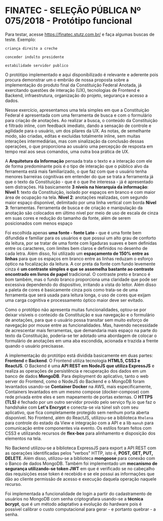 # FINATEC - SELEÇÃO PÚBLICA Nº 075/2018 - Protótipo funcional

Para testar, acesse https://finatec.stutz.com.br/ e faça algumas buscas de teste. Exemplo:

```
criança direito a creche
```

```
conceder indulto presidente
```

```
estabilidade servidor publico
```

O protótipo implementado e aqui disponibilizado é relevante e aderente pois procura demonstrar um o embrião de nossa proposta sobre a implementação do produto final da Constituição Federal Anotada, já exercitando questões de interação (UX), tecnologias de Frontend e Backend, infraestrutura, organização do projeto, segurança e acesso a dados.

Nesse exercício, apresentamos uma tela simples em que a Constituição Federal é apresentada com uma ferramenta de busca e com o formulário para criação de anotações. Ao realizar a busca, o conteúdo da Constituição é filtrado inline, com feedback imediato, dando a sensação de controle e agilidade para o usuário, um dos pilares da UX. As notas, de semelhante modo, são criadas, editas e excluídas totalmente inline, sem muitas interações intermediárias, mas com sinalização da conclusão dessas operações, o que proporciona ao usuário uma percepção de resposta em tempo real aos seus comandos, uma outra boa prática de UX.

A **Arquitetura da Informação** pensada trata o texto e a interação com ele de forma predominante pois é o tipo de interação que o público alvo da ferramenta está mais familiarizado, o que faz com que o usuário tenha menores barreiras cognitivas em entender do que se trata a ferramenta já que o texto da Constituição - que é o que lhe interessa - já é apresentado sem distrações. Há basicamente **3 níveis na hierarquia da informação**: 
**Nível 1**: texto da Constituição, isolado por espaços em branco e com maior área de ocupação na tela. 
**Nível 2**: anotações realizadas, com segundo maior espaço disponível, delimitado por uma linha vertical com borda
**Nível 3**: ferramentas. Ferramenta de busca e de criação e manipulação da anotação são colocados em último nível por meio de uso de escala de cinza em suas cores e redução do tamanho da fonte, além de serem posicionados com menos espaço

Foi escolhida apenas **uma fonte - fonte Lato -** que é uma fonte bem difundida e familiar para os usuários e que possui um alto grau de conforto da leitura, por se tratar de uma fonte com ligaduras suaves e bem definidas entre os caracteres, com limites bem claros e definidos no desenho de cada letra. Além disso, foi utilizado um **espaçamento de 150% entre as linhas** para que os espaços em branco entre as linhas reduzam o esforço óptico na focalização da leitura. A cor preta da fonte com fundo levemente cinza é **um contraste simples e que se assemelha bastante ao contraste encontrado em livros de papel** tradicional. O contraste preto e branco é bom também, mas o fundo branco proporciona uma claridade que pode ser excessiva dependendo do dispositivo, irritando a vista do leitor. Além disso a paleta de cores é basicamente cinza pois como trata-se de uma ferramenta que será usada para leitura longa, o uso de cores que exijam uma carga cognitiva e processamento óptico maior deve ser evitado.

Como o protótipo não apresenta muitas funcionalidades, optou-se por deixar visíveis o conteúdo da Constituição e sua navegação e o formulário de anotações, para que o usuário possa transitar sem muito esforço de navegação por mouse entre as funcionalidades. Mas, havendo necessidade de acrescentar mais ferramentas, que demandaria mais espaço na parte do texto da Constituição, poderia-se ter adotado uma abordagem de colocar o formulário de anotações em uma aba escondida, acionada e trazida a frente quando o usuário precisasse.

A implementação do protótipo está dividida basicamente em duas partes: **Frontend** e **Backend**. O Frontend utiliza tecnologia **HTML5, CSS3 e ReactJS**. O Backend é uma **API REST em NodeJS que utiliza ExpressJS** e realiza as operações de persistência e recuperação dos dados em um banco de dados **MongoDB**. Para deployment do aplicativo, tanto o web server do Frontend, como o NodeJS do Backend e o MongoDB foram levantados usando-se **Container Docker** na AWS, mais especificamente, Containers levantados em um mesmo compose (docker-compose) com rede privada entre eles e sem mapeamento de portas externas. O **HTTPS (TLS)** é fechado por um outro servidor provido pelo serviço fly.io que faz o handshake com **Let's Encrypt** e conecta-se via túnel ssh com seu aplicativo, que fica completamente protegido sem nenhum porta aberta disponível.
No Frontend, além do ReactJS, utilizou-se a biblioteca `Rhelena` para controle do estado da View e integração com a API e a lib `manuh` para comunicação entre componentes via evento. Os estilos foram feitos com CSS3 e utilizando recursos de **flex-box** para alinhamento e disposição dos elementos na tela.

No Backend utilizou-se a biblioteca ExpressJS para export a API REST com as operações identificadas pelos “verbos" HTTP, isto é, **POST, GET, PUT, DELETE**. Além disso, utilizou-se a biblioteca **mongoose** para conexão com o Banco de dados MongoDB. Também foi implementado um **mecanismo de segurança utilizando-se token JWT** em que é verificado se no cabeçalho das requisições esse token é recebido e se ele possui as informações que dão ao cliente permissão de acesso e execução daquela operação naquele recurso.

Foi implementada a funcionalidade de login a partir do cadastramento de usuários no MongoDB com senha criptografara usando-se a **técnica bcrypt**, que é um método adaptativo a evolução do hardware pois é possível calibrar o custo computacional para gerar - e portanto quebrar - a senha.


